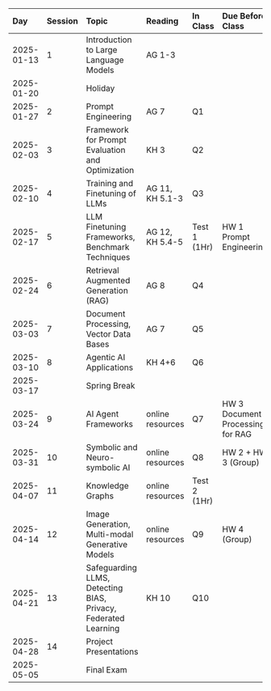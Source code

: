 | Day        | Session   | Topic                                                          | Reading          | In Class     | Due Before Class                 |
|:-----------|:----------|:---------------------------------------------------------------|:-----------------|:-------------|:---------------------------------|
| 2025-01-13 | 1         | Introduction to Large Language Models                          | AG 1-3           |              |                                  |
| 2025-01-20 |           | Holiday                                                        |                  |              |                                  |
| 2025-01-27 | 2         | Prompt Engineering                                             | AG 7             | Q1           |                                  |
| 2025-02-03 | 3         | Framework for Prompt Evaluation and Optimization               | KH 3             | Q2           |                                  |
| 2025-02-10 | 4         | Training and Finetuning of LLMs                                | AG 11, KH 5.1-3                | Q3           |                                  |
| 2025-02-17 | 5         | LLM Finetuning Frameworks, Benchmark Techniques                | AG 12, KH 5.4-5   | Test 1 (1Hr) | HW 1 Prompt Engineering          |
| 2025-02-24 | 6         | Retrieval Augmented Generation (RAG)                           | AG 8             | Q4           |                                  |
| 2025-03-03 | 7         | Document Processing, Vector Data Bases                         | AG 7             | Q5           |          |
| 2025-03-10 | 8         | Agentic AI Applications                                        | KH 4+6           | Q6           |                                  |
| 2025-03-17 |           | Spring Break                                                   |                  |              |                                  |
| 2025-03-24 | 9         | AI Agent Frameworks                                            | online resources | Q7           | HW 3 Document Processing for RAG |
| 2025-03-31 | 10        | Symbolic and Neuro-symbolic AI                                 | online resources | Q8  |  HW 2 + HW 3 (Group) |
| 2025-04-07 | 11        | Knowledge Graphs                                               | online resources | Test 2  (1Hr)   |                     |
| 2025-04-14 | 12        | Image Generation, Multi-modal Generative Models                | online resources | Q9       |  HW 4 (Group) |
| 2025-04-21 | 13        | Safeguarding LLMS, Detecting BIAS, Privacy, Federated Learning | KH 10            | Q10          | |
| 2025-04-28 | 14        | Project Presentations |                  |              | |
| 2025-05-05 |           | Final Exam |                  |              | |
